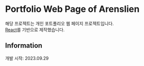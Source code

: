 # Portfolio Web Page of Arenslien

해당 프로젝트는 개인 포트폴리오 웹 페이지 프로젝트입니다.\
[React](https://react.dev)를 기반으로 제작했습니다.

## Information

개발 시작: 2023.09.29
